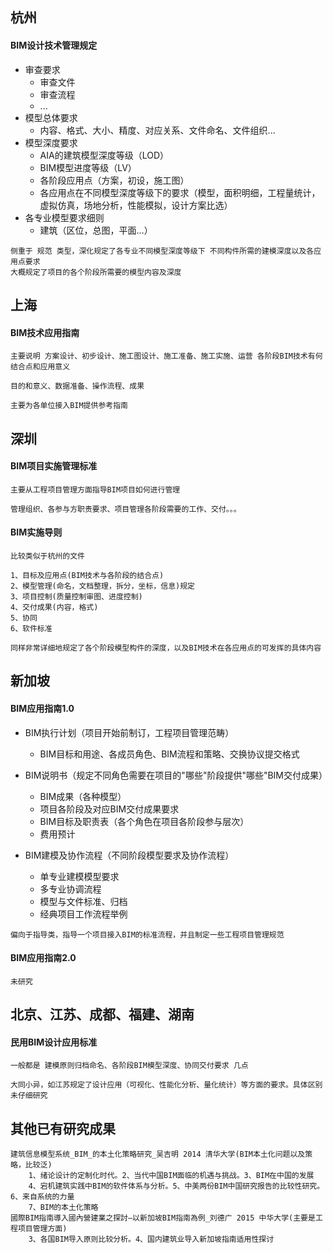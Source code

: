 ## 杭州

#### BIM设计技术管理规定

+ 审查要求
  + 审查文件
  + 审查流程
  + ...
+ 模型总体要求
  + 内容、格式、大小、精度、对应关系、文件命名、文件组织...
+ 模型深度要求
  + AIA的建筑模型深度等级（LOD）
  + BIM模型进度等级（LV）
  + 各阶段应用点（方案，初设，施工图）
  + 各应用点在不同模型深度等级下的要求（模型，面积明细，工程量统计，虚拟仿真，场地分析，性能模拟，设计方案比选）
+ 各专业模型要求细则
  + 建筑（区位，总图，平面…）



```
侧重于 规范 类型，深化规定了各专业不同模型深度等级下	不同构件所需的建模深度以及各应用点要求
大概规定了项目的各个阶段所需要的模型内容及深度
```



## 上海

#### BIM技术应用指南

```
主要说明 方案设计、初步设计、施工图设计、施工准备、施工实施、运营 各阶段BIM技术有何结合点和应用意义

目的和意义、数据准备、操作流程、成果

主要为各单位接入BIM提供参考指南
```



## 深圳

#### BIM项目实施管理标准

```
主要从工程项目管理方面指导BIM项目如何进行管理

管理组织、各参与方职责要求、项目管理各阶段需要的工作、交付。。。
```

#### BIM实施导则

```
比较类似于杭州的文件

1、目标及应用点(BIM技术与各阶段的结合点)
2、模型管理(命名，文档整理，拆分，坐标，信息)规定
3、项目控制(质量控制审图、进度控制)
4、交付成果(内容，格式)
5、协同
6、软件标准

同样非常详细地规定了各个阶段模型构件的深度，以及BIM技术在各应用点的可发挥的具体内容
```



## 新加坡

#### BIM应用指南1.0

+ BIM执行计划（项目开始前制订，工程项目管理范畴）
  + BIM目标和用途、各成员角色、BIM流程和策略、交换协议提交格式


+ BIM说明书（规定不同角色需要在项目的"哪些"阶段提供"哪些"BIM交付成果）
  + BIM成果（各种模型）
  + 项目各阶段及对应BIM交付成果要求
  + BIM目标及职责表（各个角色在项目各阶段参与层次）
  + 费用预计
+ BIM建模及协作流程（不同阶段模型要求及协作流程）
  + 单专业建模模型要求
  + 多专业协调流程
  + 模型与文件标准、归档
  + 经典项目工作流程举例

```
偏向于指导类，指导一个项目接入BIM的标准流程，并且制定一些工程项目管理规范
```

#### BIM应用指南2.0

```
未研究
```



## 北京、江苏、成都、福建、湖南

#### 民用BIM设计应用标准

```
一般都是 建模原则归档命名、各阶段BIM模型深度、协同交付要求 几点

大同小异，如江苏规定了设计应用（可视化、性能化分析、量化统计）等方面的要求。具体区别未仔细研究
```



## 其他已有研究成果

```
建筑信息模型系统_BIM_的本土化策略研究_吴吉明 2014 清华大学(BIM本土化问题以及策略，比较泛)
	1、绪论设计的定制化时代。2、当代中国BIM面临的机遇与挑战。3、BIM在中国的发展
	4、宕机建筑实践中BIM的软件体系与分析。5、中美两份BIM中国研究报告的比较性研究。6、来自系统的力量
	7、BIM的本土化策略
國際BIM指南導入國內營建業之探討—以新加坡BIM指南為例_刘德广 2015 中华大学(主要是工程项目管理方面)
	3、各国BIM导入原则比较分析。4、国内建筑业导入新加坡指南适用性探讨
```



